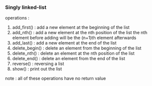 ### Singly linked-list
operations :
1. add_first()      : add a new element at the beginning of the list
2. add_nth()        : add a new element at the nth position of the list
                      the nth element before adding will be the (n+1)th element afterwards
3. add_last()       : add a new element at the end of the list
4. delete_begin()   : delete an element from the beginning of the list
5. delete_nth()     : delete an element at the nth position of the list
6. delete_end()     : delete an element from the end of the list
7. reverse()        : reversing a list
8. show()           : print out the list

note : all of these operations have no return value
